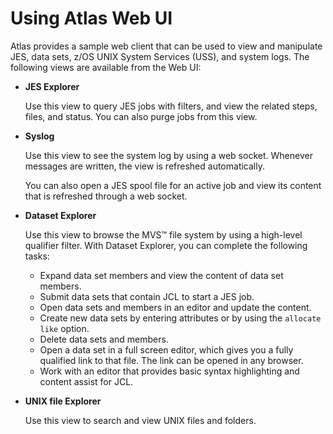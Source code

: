 # Using Atlas Web UI
Atlas provides a sample web client that can be used to view and manipulate JES, data sets, z/OS UNIX System Services (USS), and system logs. The following views are available from the Web UI:
- **JES Explorer**

  Use this view to query JES jobs with filters, and view the related steps, files, and status. You can also purge jobs from this view.
- **Syslog**

  Use this view to see the system log by using a web socket. Whenever messages are written, the view is refreshed automatically.

  You can also open a JES spool file for an active job and view its content that is refreshed through a web socket.
- **Dataset Explorer**

  Use this view to browse the MVS™ file system by using a high-level qualifier filter. With Dataset Explorer, you can complete the following tasks:
  - Expand data set members and view the content of data set members.
  - Submit data sets that contain JCL to start a JES job.
  - Open data sets and members in an editor and update the content.
  - Create new data sets by entering attributes or by using the `allocate like` option.
  - Delete data sets and members.
  - Open a data set in a full screen editor, which gives you a fully qualified link to that file. The link can be opened in any browser.
  - Work with an editor that provides basic syntax highlighting and content assist for JCL.
- **UNIX file Explorer**

  Use this view to search and view UNIX files and folders.
